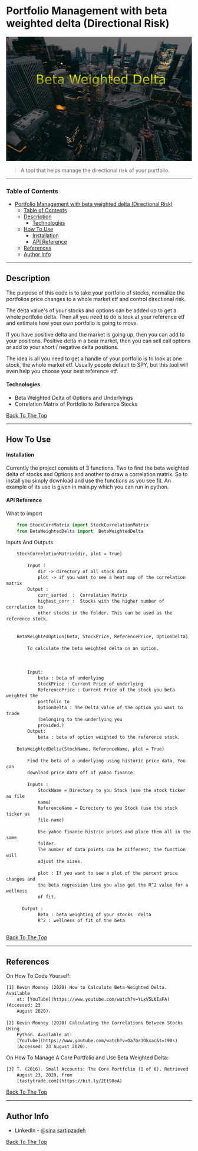 # Portfolio Management with beta weighted delta (Directional Risk)

![BetaWeigtedDeltaBanner](./readme%20files/cityscape.jpg)

> A tool that helps manage the directional risk of your portfolio. 


---

### Table of Contents


- [Portfolio Management with beta weighted delta (Directional Risk)](#portfolio-management-with-beta-weighted-delta-directional-risk)
    - [Table of Contents](#table-of-contents)
  - [Description](#description)
      - [Technologies](#technologies)
  - [How To Use](#how-to-use)
      - [Installation](#installation)
      - [API Reference](#api-reference)
  - [References](#references)
  - [Author Info](#author-info)

---

## Description

The purpose of this code is to take your portfolio of stocks, normalize the portfolios price changes to a whole market etf and control directional risk.

The delta value's of your stocks and options can be added up to get a whole portfolio delta. Then all you need to do is look at your reference etf and estimate how your own portfolio is going to move. 

If you have positive delta and the market is going up, then you can add to your positions. 
Positive delta in a bear market, then you can sell call options or add to your short / negative delta positions. 

The idea is all you need to get a handle of your portfolio is to look at one stock, the whole market etf. Usually people default to SPY, but this tool will even help you choose your best reference etf.

#### Technologies

- Beta Weighted Delta of Options and Underlyings
- Correlation Matrix of Portfolio to Reference Stocks

[Back To The Top](#read-me-template)

---

## How To Use

#### Installation
Currently the project consists of 3 functions. Two to find the beta weighted delta of stocks and Options and another to draw a correlation matrix. So to install you simply download and use the functions as you see fit. 
An example of its use is given in main.py which you can run in python. 


#### API Reference
What to import 
```python
    from StockCorrMatrix import StockCorrelationMatrix
    from BetaWeightedDelts import  BetaWeightedDelta
```
Inputs And Outputs

``` 
    StockCorrelationMatrix(dir, plot = True)

        Input : 
            dir -> directory of all stock data 
            plot -> if you want to see a heat map of the correlation matrix
        Output : 
            corr_sorted  :  Correlation Matrix
            highest_corr :  Stocks with the higher number of correlation to
            other stocks in the folder. This can be used as the reference stock.  
        

    BetaWeightedOption(beta, StockPrice, ReferencePrice, OptionDelta)
        
        To calculate the beta weighted delta on an option. 

     

        Input: 
            beta : beta of underlying 
            StockPrice : Current Price of underlying 
            ReferencePrice : Current Price of the stock you beta weighted the 
            portfolio to 
            OptionDelta : The Delta value of the option you want to trade 
            (belonging to the underlying you 
            provided.)
        Output: 
            beta : beta of option weighted to the reference stock. 
    
    BetaWeightedDelta(StockName, ReferenceName, plot = True)

        Find the beta of a underlying using historic price data. You can 
        download price data off of yahoo finance. 

        Inputs : 
            StockName = Directory to you Stock (use the stock ticker as file 
            name)
            ReferenceName = Directory to you Stock (use the stock ticker as 
            file name)
            
            Use yahoo finance histric prices and place them all in the same 
            folder. 
            The number of data points can be different, the function will 
            adjust the sizes. 
            
            plot : If you want to see a plot of the percent price changes and 
            the beta regression line you also get the R^2 value for a wellness 
            of fit. 
               
      Output : 
            Beta : beta weighting of your stocks  delta 
            R^2 : wellness of fit of the beta  
   
```
[Back To The Top](#read-me-template)

---
## References

On How To Code Yourself:

    [1] Kevin Mooney (2020) How to Calculate Beta-Weighted Delta. Available     
        at: [YouTube](https://www.youtube.com/watch?v=YLxV5L6IaFA) (Accessed: 23 
        August 2020).

    [2] Kevin Mooney (2020) Calculating the Correlations Between Stocks Using 
        Python. Available at: 
        [YouTube](https://www.youtube.com/watch?v=Oa7br3Okxac&t=190s) 
        (Accessed: 23 August 2020).

On How To Manage A Core Portfolio and Use Beta Weighted Delta:

    [3] T. (2016). Small Accounts: The Core Portfolio (1 of 6). Retrieved 
        August 23, 2020, from 
        [tastytrade.com](https://bit.ly/2Et98eA) 

[Back To The Top](#read-me-template)

---

## Author Info

- LinkedIn - [@sina sartipzadeh](https://www.linkedin.com/in/sinasartipzadeh/)


[Back To The Top](#read-me-template)
